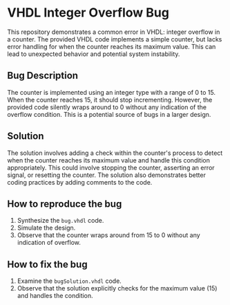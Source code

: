 # VHDL Integer Overflow Bug
This repository demonstrates a common error in VHDL: integer overflow in a counter.  The provided VHDL code implements a simple counter, but lacks error handling for when the counter reaches its maximum value. This can lead to unexpected behavior and potential system instability.

## Bug Description
The counter is implemented using an integer type with a range of 0 to 15. When the counter reaches 15, it should stop incrementing.  However, the provided code silently wraps around to 0 without any indication of the overflow condition. This is a potential source of bugs in a larger design.

## Solution
The solution involves adding a check within the counter's process to detect when the counter reaches its maximum value and handle this condition appropriately.  This could involve stopping the counter, asserting an error signal, or resetting the counter.  The solution also demonstrates better coding practices by adding comments to the code.

## How to reproduce the bug
1. Synthesize the `bug.vhdl` code.
2. Simulate the design.
3. Observe that the counter wraps around from 15 to 0 without any indication of overflow.

## How to fix the bug
1. Examine the `bugSolution.vhdl` code.
2. Observe that the solution explicitly checks for the maximum value (15) and handles the condition.
